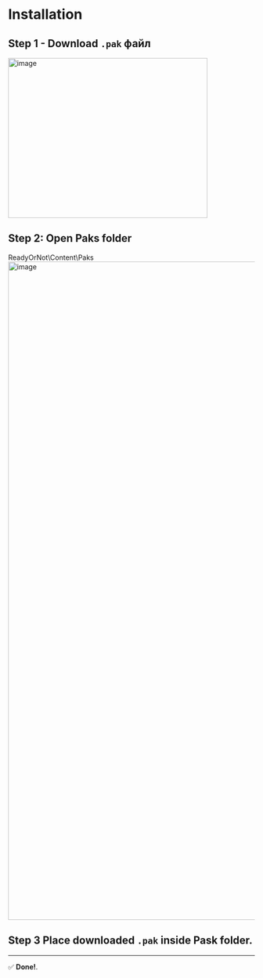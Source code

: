 # Installation

## Step 1 - Download  `.pak` файл
<img width="407" height="326" alt="image" src="https://github.com/user-attachments/assets/77a043f2-b5a8-4f4c-8370-c2137015b183" />

## Step 2: Open Paks folder
ReadyOrNot\Content\Paks
<img width="1664" height="1342" alt="image" src="https://github.com/user-attachments/assets/0ba8f391-da16-441f-a612-f518cd2cc4e5" />

## Step 3 Place downloaded `.pak` inside Pask folder.

---

✅ **Done!**.
